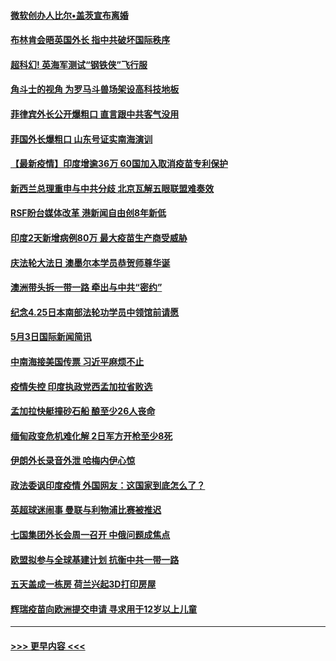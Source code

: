 #### [微软创办人比尔•盖茨宣布离婚](../pages/prog202/a103110101.md?t=05040951) 
#### [布林肯会晤英国外长 指中共破坏国际秩序](../pages/prog202/a103110004.md?t=05040951) 
#### [超科幻! 英海军测试“钢铁侠”飞行服](../pages/prog202/a103109986.md?t=05040951) 
#### [角斗士的视角 为罗马斗兽场架设高科技地板](../pages/prog202/a103109979.md?t=05040951) 
#### [菲律宾外长公开爆粗口 直言跟中共客气没用](../pages/prog202/a103109850.md?t=05040951) 
#### [菲国外长爆粗口 山东号证实南海演训](../pages/prog202/a103109803.md?t=05040951) 
#### [【最新疫情】印度增逾36万 60国加入取消疫苗专利保护](../pages/prog202/a103109808.md?t=05040951) 
#### [新西兰总理重申与中共分歧 北京瓦解五眼联盟难奏效](../pages/prog202/a103109821.md?t=05040951) 
#### [RSF盼台媒体改革 港新闻自由创8年新低](../pages/prog202/a103109750.md?t=05040951) 
#### [印度2天新增病例80万 最大疫苗生产商受威胁](../pages/prog202/a103109689.md?t=05040951) 
#### [庆法轮大法日 澳墨尔本学员恭贺师尊华诞](../pages/prog202/a103109592.md?t=05040951) 
#### [澳洲带头拆一带一路 牵出与中共“密约”](../pages/prog202/a103109565.md?t=05040951) 
#### [纪念4.25日本南部法轮功学员中领馆前请愿](../pages/prog202/a103109543.md?t=05040951) 
#### [5月3日国际新闻简讯](../pages/prog202/a103109519.md?t=05040951) 
#### [中南海接美国传票 习近平麻烦不止](../pages/prog202/a103109497.md?t=05040951) 
#### [疫情失控 印度执政党西孟加拉省败选](../pages/prog202/a103109500.md?t=05040951) 
#### [孟加拉快艇撞砂石船 酿至少26人丧命](../pages/prog202/a103109492.md?t=05040951) 
#### [缅甸政变危机难化解 2日军方开枪至少8死](../pages/prog202/a103109390.md?t=05040951) 
#### [伊朗外长录音外泄 哈梅内伊心惊](../pages/prog202/a103109379.md?t=05040951) 
#### [政法委讽印度疫情 外国网友：这国家到底怎么了？](../pages/prog202/a103109347.md?t=05040951) 
#### [英超球迷闹事 曼联与利物浦比赛被推迟](../pages/prog202/a103109291.md?t=05040951) 
#### [七国集团外长会周一召开 中俄问题成焦点](../pages/prog202/a103109298.md?t=05040951) 
#### [欧盟拟参与全球基建计划 抗衡中共一带一路](../pages/prog202/a103109256.md?t=05040951) 
#### [五天盖成一栋房 荷兰兴起3D打印房屋](../pages/prog202/a103109281.md?t=05040951) 
#### [辉瑞疫苗向欧洲提交申请 寻求用于12岁以上儿童](../pages/prog202/a103109268.md?t=05040951) 

----
#### [ >>> 更早内容 <<< ](../indexes/prog202-earlier.md)
